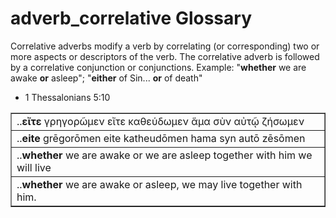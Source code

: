 # adverb_correlative Glossary
Correlative adverbs modify a verb by correlating (or corresponding) two or more aspects or descriptors of the verb.  The correlative adverb is followed by a correlative conjunction or conjunctions. Example: "**whether** we are awake **or** asleep"; "**either** of Sin... **or** of death"

* 1 Thessalonians 5:10
<table border="1" class="docutils">
<colgroup>
<col width="100%" />
</colgroup>
<tbody valign="top">
<tr class="row-odd"><td>..<b>εἴτε</b>  γρηγορῶμεν  εἴτε  καθεύδωμεν  ἅμα σὺν  αὐτῷ  ζήσωμεν</td>
</tr>
<tr class="row-even"><td>..<b>eite</b>  grēgorōmen  eite  katheudōmen  hama syn  autō  zēsōmen</td>
</tr>
<tr class="row-odd"><td>..<b>whether</b> we are awake or we are asleep together with him  we will live</td>
</tr>
<tr class="row-even"><td>..<b>whether</b> we are awake or asleep, we may live together with him.</td>
</tr>
</tbody>
</table>
